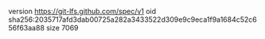 version https://git-lfs.github.com/spec/v1
oid sha256:2035717afd3dab00725a282a3433522d309e9c9eca1f9a1684c52c656f63aa88
size 7069
